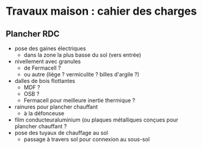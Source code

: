 # Travaux maison : cahier des charges 

## Plancher RDC
- pose des gaines électriques
	- dans la zone la plus basse du sol (vers entrée)
- nivellement avec granules
	- de Fermacell ?
	- ou autre (liège ? vermiculite ? billes d'argile ?)
- dalles de bois flottantes
	- MDF ?
	- OSB ?
	-  Fermacell pour meilleure inertie thermique ?
- rainures pour plancher chauffant
	- à la défonceuse
- film conducteuraluminium (ou plaques métalliques conçues pour plancher chauffant ?
- pose des tuyaux de chauffage au sol
	- passage à travers sol pour connexion au sous-sol
<!--stackedit_data:
eyJoaXN0b3J5IjpbMTg1OTgxNDEwMSwtOTM3NjYxNDY1XX0=
-->